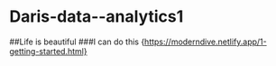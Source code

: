 # Daris-data--analytics1
##Life is beautiful
###I can do this
{https://moderndive.netlify.app/1-getting-started.html}
